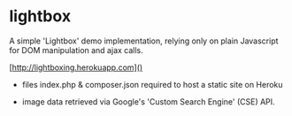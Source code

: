 # lightbox

A simple 'Lightbox' demo implementation, relying only on plain Javascript for DOM manipulation and ajax calls.

[http://lightboxing.herokuapp.com]()

- files index.php & composer.json required to host a static site on Heroku 

- image data retrieved via Google's 'Custom Search Engine' (CSE) API.

 
